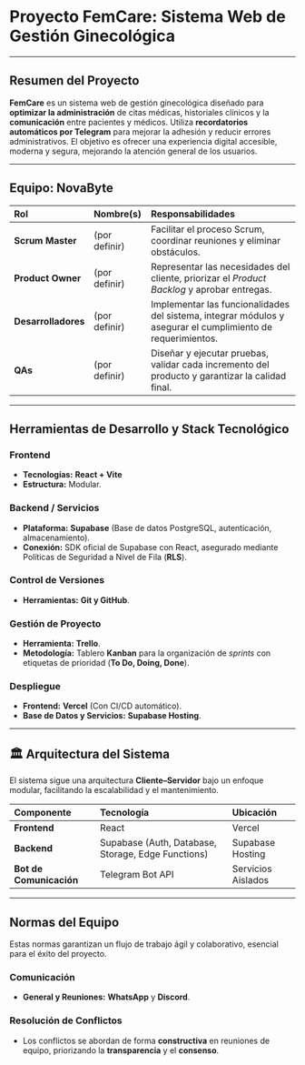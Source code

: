 # Proyecto FemCare: Sistema Web de Gestión Ginecológica

---

## Resumen del Proyecto

**FemCare** es un sistema web de gestión ginecológica diseñado para **optimizar la administración** de citas médicas, historiales clínicos y la **comunicación** entre pacientes y médicos. Utiliza **recordatorios automáticos por Telegram** para mejorar la adhesión y reducir errores administrativos. El objetivo es ofrecer una experiencia digital accesible, moderna y segura, mejorando la atención general de los usuarios.

---

## Equipo: NovaByte

| Rol | Nombre(s) | Responsabilidades |
| :--- | :--- | :--- |
| **Scrum Master** | (por definir) | Facilitar el proceso Scrum, coordinar reuniones y eliminar obstáculos. |
| **Product Owner** | (por definir) | Representar las necesidades del cliente, priorizar el *Product Backlog* y aprobar entregas. |
| **Desarrolladores** | (por definir) | Implementar las funcionalidades del sistema, integrar módulos y asegurar el cumplimiento de requerimientos. |
| **QAs** | (por definir) | Diseñar y ejecutar pruebas, validar cada incremento del producto y garantizar la calidad final. |

---

## Herramientas de Desarrollo y Stack Tecnológico

### Frontend
* **Tecnologías:** **React + Vite**
* **Estructura:** Modular.

### Backend / Servicios
* **Plataforma:** **Supabase** (Base de datos PostgreSQL, autenticación, almacenamiento).
* **Conexión:** SDK oficial de Supabase con React, asegurado mediante Políticas de Seguridad a Nivel de Fila (**RLS**).

### Control de Versiones
* **Herramientas:** **Git y GitHub**.

### Gestión de Proyecto
* **Herramienta:** **Trello**.
* **Metodología:** Tablero **Kanban** para la organización de *sprints* con etiquetas de prioridad (**To Do, Doing, Done**).

### Despliegue
* **Frontend:** **Vercel** (Con CI/CD automático).
* **Base de Datos y Servicios:** **Supabase Hosting**.

---

## 🏛️ Arquitectura del Sistema

El sistema sigue una arquitectura **Cliente–Servidor** bajo un enfoque modular, facilitando la escalabilidad y el mantenimiento.

| Componente | Tecnología | Ubicación |
| :--- | :--- | :--- |
| **Frontend** | React | Vercel |
| **Backend** | Supabase (Auth, Database, Storage, Edge Functions) | Supabase Hosting |
| **Bot de Comunicación** | Telegram Bot API | Servicios Aislados |

---


## Normas del Equipo

Estas normas garantizan un flujo de trabajo ágil y colaborativo, esencial para el éxito del proyecto.

### Comunicación
* **General y Reuniones:** **WhatsApp** y **Discord**.

### Resolución de Conflictos
* Los conflictos se abordan de forma **constructiva** en reuniones de equipo, priorizando la **transparencia** y el **consenso**.
